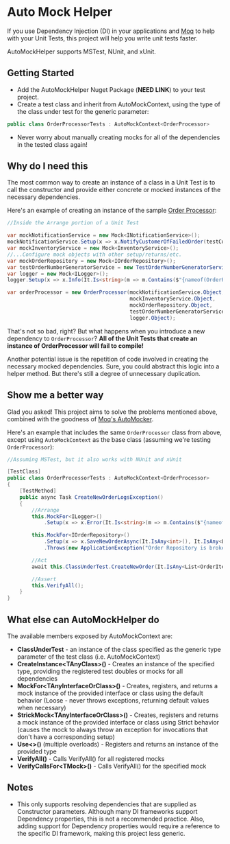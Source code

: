 # Auto Mock Helper

If you use Dependency Injection (DI) in your applications and [Moq](https://github.com/moq/moq) to help with your Unit Tests, this project will help you write unit tests faster.

AutoMockHelper supports MSTest, NUnit, and xUnit.

## Getting Started

- Add the AutoMockHelper Nuget Package (**NEED LINK**) to your test project.
- Create a test class and inherit from AutoMockContext, using the type of the class under test for the generic parameter:

```c#
public class OrderProcessorTests : AutoMockContext<OrderProcessor>
```

- Never worry about manually creating mocks for all of the dependencies in the tested class again!

## Why do I need this

The most common way to create an instance of a class in a Unit Test is to call the constructor and provide either concrete or mocked instances of the necessary dependencies.

Here's an example of creating an instance of the sample [Order Processor](./AutoMockHelper.SampleLogic/OrderProcessor/OrderProcessor.cs):

```c#
//Inside the Arrange portion of a Unit Test

var mockNotificationService = new Mock<INotificationService>();
mockNotificationService.Setup(x => x.NotifyCustomerOfFailedOrder(testCustomer.CustomerId, NewOrderNumber));
var mockInventoryService = new Mock<InventoryService>();
//...Configure mock objects with other setup/returns/etc.
var mockOrderRepository = new Mock<IOrderRepository>();
var testOrderNumberGeneratorService = new TestOrderNumberGeneratorService();
var logger = new Mock<ILogger>();
logger.Setup(x => x.Info(It.Is<string>(m => m.Contains($"{nameof(OrderProcessor.CreateNewOrder)}"))));

var orderProcessor = new OrderProcessor(mockNotificationService.Object,
                                        mockInventoryService.Object,
                                        mockOrderRepository.Object,
                                        testOrderNumberGeneratorService,
                                        logger.Object);
```

That's not so bad, right? But what happens when you introduce a new dependency to `OrderProcessor`? **All of the Unit Tests that create an instance of OrderProcessor will fail to compile!**

Another potential issue is the repetition of code involved in creating the necessary mocked dependencies. Sure, you could abstract this logic into a helper method. But there's still a degree of unnecessary duplication.

## Show me a better way

Glad you asked! This project aims to solve the problems mentioned above, combined with the goodness of [Moq's AutoMocker](https://github.com/moq/Moq.AutoMocker).

Here's an example that includes the same `OrderProcessor` class from above, except using `AutoMockContext` as the base class (assuming we're testing `OrderProcessor`):

```c#
//Assuming MSTest, but it also works with NUnit and xUnit

[TestClass]
public class OrderProcessorTests : AutoMockContext<OrderProcessor>
{
    [TestMethod]
    public async Task CreateNewOrderLogsException()
    {
        //Arrange
        this.MockFor<ILogger>()
            .Setup(x => x.Error(It.Is<string>(m => m.Contains($"{nameof(OrderProcessor.CreateNewOrder)}")), It.IsAny<Exception>()));

        this.MockFor<IOrderRepository>()
            .Setup(x => x.SaveNewOrderAsync(It.IsAny<int>(), It.IsAny<List<OrderItem>>(), It.IsAny<Customer>()))
            .Throws(new ApplicationException("Order Repository is broken!"));

        //Act
        await this.ClassUnderTest.CreateNewOrder(It.IsAny<List<OrderItem>>(), It.IsAny<Customer>());

        //Assert
        this.VerifyAll();
    }
}
```

## What else can AutoMockHelper do

The available members exposed by AutoMockContext are:

- **ClassUnderTest** - an instance of the class specified as the generic type parameter of the test class (i.e. AutoMockContext<YourClassUnderTest>)
- **CreateInstance&lt;TAnyClass&gt;()** - Creates an instance of the specified type, providing the registered test doubles or mocks for all dependencies
- **MockFor&lt;TAnyInterfaceOrClass&gt;()** - Creates, registers, and returns a mock instance of the provided interface or class using the default behavior (Loose - never throws exceptions, returning default values when necessary)
- **StrickMock&lt;TAnyInterfaceOrClass&gt;()** - Creates, registers and returns a mock instance of the provided interface or class using Strict behavior (causes the mock to always throw an exception for invocations that don't have a corresponding setup)
- **Use&lt;&gt;()** (multiple overloads) - Registers and returns an instance of the provided type
- **VerifyAll()** - Calls VerifyAll() for all registered mocks
- **VerifyCallsFor&lt;TMock&gt;()** - Calls VerifyAll() for the specified mock

## Notes

- This only supports resolving dependencies that are supplied as Constructor parameters. Although many DI frameworks support Dependency properties, this is not a recommended practice. Also, adding support for Dependency properties would require a reference to the specific DI framework, making this project less generic.
